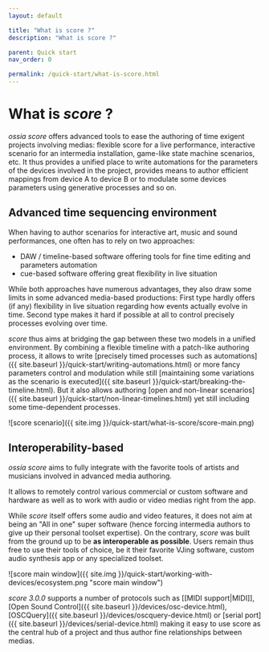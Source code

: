 ```yaml
---
layout: default

title: "What is score ?"
description: "What is score ?"

parent: Quick start
nav_order: 0

permalink: /quick-start/what-is-score.html
---
```


# What is *score* ?

*ossia score* offers advanced tools to ease the authoring of time exigent projects involving medias: flexible score for a live performance, interactive scenario for an intermedia installation, game-like state machine scenarios, etc. It thus provides a unified place to write automations for the parameters of the devices involved in the project, provides means to author efficient mappings from device A to device B or to modulate some devices parameters using generative processes and so on.

## Advanced time sequencing environment

When having to author scenarios for interactive art, music and sound performances, one often has to rely on two approaches:

- DAW / timeline-based software offering tools for fine time editing and parameters automation
- cue-based software offering great flexibility in live situation

While both approaches have numerous advantages, they also draw some limits in some advanced media-based productions: First type hardly offers (if any) flexibility in live situation regarding how events actually evolve in time. Second type makes it hard if possible at all to control precisely processes evolving over time.

*score* thus aims at bridging the gap between these two models in a unified environment. By combining a flexible timeline with a patch-like authoring process, it allows to write [precisely timed processes such as automations]({{ site.baseurl }}/quick-start/writing-automations.html) or more fancy parameters control and modulation while still [maintaining some variations as the scenario is executed]({{ site.baseurl }}/quick-start/breaking-the-timeline.html). But it also allows authoring [open and non-linear scenarios]({{ site.baseurl }}/quick-start/non-linear-timelines.html) yet still including some time-dependent processes.

![score scenario]({{ site.img }}/quick-start/what-is-score/score-main.png)

## Interoperability-based

*ossia score* aims to fully integrate with the favorite tools of artists and musicians involved in advanced media authoring.

It allows to remotely control various commercial or custom software and hardware as well as to work with audio or video medias right from the app.

While *score* itself offers some audio and video features, it does not aim at being an "All in one" super software (hence forcing intermedia authors to give up their personal toolset expertise). On the contrary, *score* was built from the ground up to be **as interoperable as possible**. Users remain thus free to use their tools of choice, be it their favorite VJing software, custom audio synthesis app or any specialized toolset.

![score main window]({{ site.img }}/quick-start/working-with-devices/ecosystem.png "score main window")

*score 3.0.0* supports a number of protocols such as [[MIDI support|MIDI]], [Open Sound Control]({{ site.baseurl }}/devices/osc-device.html), [OSCQuery]({{ site.baseurl }}/devices/oscquery-device.html) or [serial port]({{ site.baseurl }}/devices/serial-device.html) making it easy to use score as the central hub of a project and thus author fine relationships between medias.

<!-- ## TODO Practice-based workflow -->